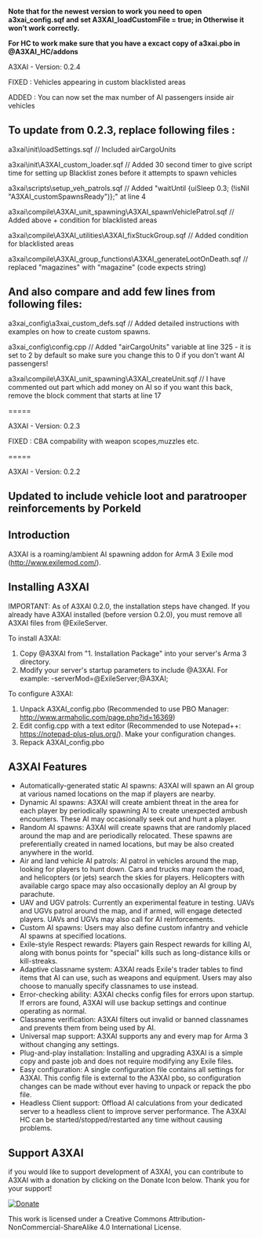 **Note that for the newest version to work you need to open a3xai_config.sqf and set A3XAI_loadCustomFile = true; in  Otherwise it won’t work correctly.**

**For HC to work make sure that you have a excact copy of a3xai.pbo in @A3XAI_HC/addons**

A3XAI - Version: 0.2.4

FIXED :  Vehicles appearing in custom blacklisted areas

ADDED : You can now set the max number of AI passengers inside air vehicles

To update from 0.2.3, replace following files : 
---

a3xai\init\loadSettings.sqf                 //  Included airCargoUnits

a3xai\init\A3XAI_custom_loader.sqf          //  Added 30 second timer to give script time for setting up Blacklist zones before it attempts to spawn vehicles

a3xai\scripts\setup_veh_patrols.sqf         //  Added "waitUntil {uiSleep 0.3; (!isNil "A3XAI_customSpawnsReady")};" at line 4

a3xai\compile\A3XAI_unit_spawning\A3XAI_spawnVehiclePatrol.sqf          //  Added above + condition for blacklisted areas

a3xai\compile\A3XAI_utilities\A3XAI_fixStuckGroup.sqf                   //  Added condition for blacklisted areas

a3xai\compile\A3XAI_group_functions\A3XAI_generateLootOnDeath.sqf       //  replaced "magazines" with "magazine" (code expects string)


And also compare and add few lines from following files:
---

a3xai_config\a3xai_custom_defs.sqf          //  Added detailed instructions with examples on how to create custom spawns.

a3xai_config\config.cpp                     //  Added "airCargoUnits" variable at line 325 - it is set to 2 by default so make sure you change this to 0 if you don't want AI passengers!

a3xai\compile\A3XAI_unit_spawning\A3XAI_createUnit.sqf  //  I have commented out part which add money on AI so if you want this back, remove the block comment that starts at line 17

=====

A3XAI - Version: 0.2.3

FIXED :  CBA compability with weapon scopes,muzzles etc.

=====

A3XAI - Version: 0.2.2

Updated to include vehicle loot and paratrooper reinforcements by Porkeld
---

Introduction
---
A3XAI is a roaming/ambient AI spawning addon for ArmA 3 Exile mod (http://www.exilemod.com/).

Installing A3XAI
---
IMPORTANT: As of A3XAI 0.2.0, the installation steps have changed. If you already have A3XAI installed (before version 0.2.0), you must remove all A3XAI files from @ExileServer.

To install A3XAI:

1. Copy @A3XAI from "1. Installation Package" into your server's Arma 3 directory.
2. Modify your server's startup parameters to include @A3XAI. For example: -serverMod=@ExileServer;@A3XAI;

To configure A3XAI:

1. Unpack A3XAI_config.pbo (Recommended to use PBO Manager: http://www.armaholic.com/page.php?id=16369)
2. Edit config.cpp with a text editor (Recommended to use Notepad++: https://notepad-plus-plus.org/). Make your configuration changes.
3. Repack A3XAI_config.pbo

A3XAI Features
---

* Automatically-generated static AI spawns: A3XAI will spawn an AI group at various named locations on the map if players are nearby.
* Dynamic AI spawns: A3XAI will create ambient threat in the area for each player by periodically spawning AI to create unexpected ambush encounters. These AI may occasionally seek out and hunt a player.
* Random AI spawns: A3XAI will create spawns that are randomly placed around the map and are periodically relocated. These spawns are preferentially created in named locations, but may be also created anywhere in the world.
* Air and land vehicle AI patrols: AI patrol in vehicles around the map, looking for players to hunt down. Cars and trucks may roam the road, and helicopters (or jets) search the skies for players. Helicopters with available cargo space may also occasionally deploy an AI group by parachute.
* UAV and UGV patrols: Currently an experimental feature in testing. UAVs and UGVs patrol around the map, and if armed, will engage detected players. UAVs and UGVs may also call for AI reinforcements.
* Custom AI spawns: Users may also define custom infantry and vehicle AI spawns at specified locations.
* Exile-style Respect rewards: Players gain Respect rewards for killing AI, along with bonus points for "special" kills such as long-distance kills or kill-streaks.
* Adaptive classname system: A3XAI reads Exile's trader tables to find items that AI can use, such as weapons and equipment. Users may also choose to manually specify classnames to use instead.
* Error-checking ability: A3XAI checks config files for errors upon startup. If errors are found, A3XAI will use backup settings and continue operating as normal.
* Classname verification: A3XAI filters out invalid or banned classnames and prevents them from being used by AI.
* Universal map support: A3XAI supports any and every map for Arma 3 without changing any settings.
* Plug-and-play installation: Installing and upgrading A3XAI is a simple copy and paste job and does not require modifying any Exile files.
* Easy configuration: A single configuration file contains all settings for A3XAI. This config file is external to the A3XAI pbo, so configuration changes can be made without ever having to unpack or repack the pbo file.
* Headless Client support: Offload AI calculations from your dedicated server to a headless client to improve server performance. The A3XAI HC can be started/stopped/restarted any time without causing problems.

Support A3XAI
---
if you would like to support development of A3XAI, you can contribute to A3XAI with a donation by clicking on the Donate Icon below. Thank you for your support!

[![Donate](https://www.paypalobjects.com/en_US/i/btn/btn_donate_LG.gif)](https://www.paypal.com/cgi-bin/webscr?cmd=_s-xclick&hosted_button_id=9PESMPV4SQFDJ)


This work is licensed under a Creative Commons Attribution-NonCommercial-ShareAlike 4.0 International License.
